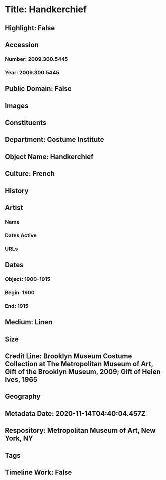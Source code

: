 # Title: Handkerchief
## Highlight: False
## Accession
### Number: 2009.300.5445
### Year: 2009.300.5445
## Public Domain: False
## Images
## Constituents
## Department: Costume Institute
## Object Name: Handkerchief
## Culture: French
## History
## Artist
### Name
### Dates Active
### URLs
## Dates
### Object: 1900–1915
### Begin: 1900
### End: 1915
## Medium: Linen
## Size
## Credit Line: Brooklyn Museum Costume Collection at The Metropolitan Museum of Art, Gift of the Brooklyn Museum, 2009; Gift of Helen Ives, 1965
## Geography
## Metadata Date: 2020-11-14T04:40:04.457Z
## Respository: Metropolitan Museum of Art, New York, NY
## Tags
## Timeline Work: False